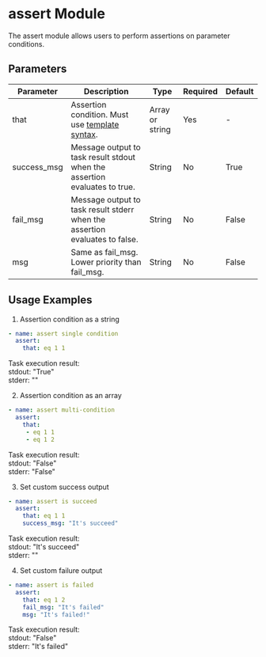 # assert Module

The assert module allows users to perform assertions on parameter conditions.

## Parameters

| Parameter   | Description | Type | Required | Default |
|-------------|-------------|------|----------|---------|
| that        | Assertion condition. Must use [template syntax](../101-syntax.md). | Array or string | Yes | - |
| success_msg | Message output to task result stdout when the assertion evaluates to true. | String | No | True |
| fail_msg    | Message output to task result stderr when the assertion evaluates to false. | String | No | False |
| msg         | Same as fail_msg. Lower priority than fail_msg. | String | No | False |

## Usage Examples

1. Assertion condition as a string
```yaml
- name: assert single condition
  assert:
    that: eq 1 1
```
Task execution result:  
stdout: "True"  
stderr: ""

2. Assertion condition as an array
```yaml
- name: assert multi-condition
  assert:
    that: 
     - eq 1 1
     - eq 1 2
```
Task execution result:  
stdout: "False"  
stderr: "False"

3. Set custom success output
```yaml
- name: assert is succeed
  assert:
    that: eq 1 1
    success_msg: "It's succeed"
```
Task execution result:  
stdout: "It's succeed"  
stderr: ""

4. Set custom failure output
```yaml
- name: assert is failed
  assert:
    that: eq 1 2
    fail_msg: "It's failed"
    msg: "It's failed!"
```
Task execution result:  
stdout: "False"  
stderr: "It's failed"